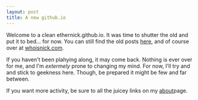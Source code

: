 ```yaml
---
layout: post
title: A new github.io
---
```

<p>Welcome to a clean ethernick.github.io. It was time to shutter the old and put it to bed... for now. You can still find the old posts <a href="https://github.com/ethernick/ethernick.github.io/tree/archive-2020">here</a>, and of course over at <a href="http://whoisnick.com">whoisnick.com</a>. </p>
<p>If you haven't been plahying along, it may come back. Nothing is ever over for me, and I'm <i>extermely</i> prone to changing my mind. For now, I'll try and and stick to geekness here. Though, be prepared it might be few and far between.</p>
<p>If you want more activity, be sure to all the juicey links on my <a href="/about">about</a>page.</p>